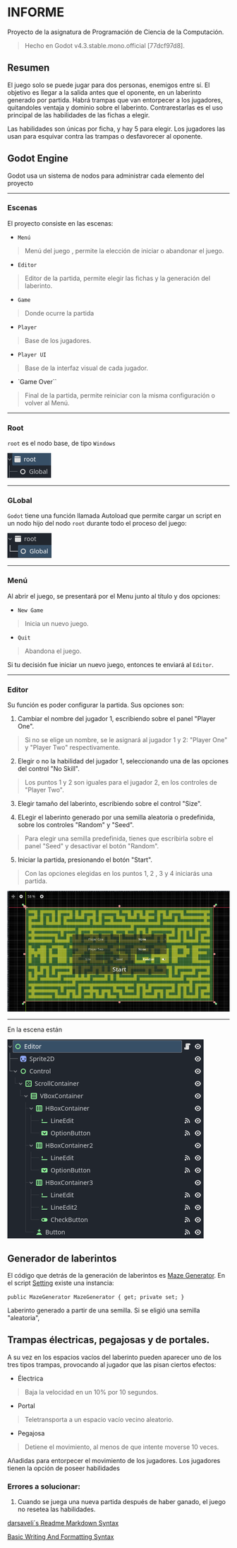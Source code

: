 # INFORME

Proyecto de la asignatura de Programación de Ciencia de la Computación.

> Hecho en Godot v4.3.stable.mono.official [77dcf97d8].

## Resumen

El juego solo se puede jugar para dos personas, enemigos entre sí. El objetivo es llegar a la salida antes que el oponente, en un laberinto generado por partida. Habrá trampas que van entorpecer a los jugadores, quitandoles ventaja y dominio sobre el laberinto. Contrarestarlas es el uso principal de las habilidades de las fichas a elegir.

Las habilidades son únicas por ficha, y hay 5 para elegir. Los jugadores las usan para esquivar contra las trampas o desfavorecer al oponente.

## Godot Engine

Godot usa un sistema de nodos para administrar cada elemento del proyecto

---

### Escenas

 El proyecto consiste en las escenas:

- `Menú`

> Menú del juego , permite la elección de iniciar o abandonar el juego.

- `Editor`

> Editor de la partida, permite elegir las fichas y la generación del laberinto.

- `Game`

> Donde ocurre la partida

- `Player`

> Base de los jugadores.

- `Player UI`

> Base de la interfaz visual de cada jugador.

- `Game Over``

> Final de la partida, permite reiniciar con la misma configuración o volver al Menú.

---

### Root

`root` es el nodo base, de tipo `Windows`

![alt text](image-3.png)

---

### GLobal

``Godot`` tiene una función llamada Autoload que permite cargar un script en un nodo hijo del nodo ``root``  durante todo el proceso del juego:

![alt text](image-2.png)

---

### Menú

Al abrir el juego, se presentará por el Menu junto al título y dos opciones:

- `New Game`
> Inicia un nuevo juego.

- `Quit`
> Abandona el juego.

Si tu decisión fue iniciar un nuevo juego, entonces te enviará al ``Editor``.

---

### Editor

Su función es poder configurar la partida. Sus opciones son:

1. Cambiar el nombre del jugador 1, escribiendo sobre el panel "Player One".

> Si no se elige un nombre, se le asignará al jugador 1 y 2: "Player One" y "Player Two" respectivamente.

2. Elegir o no la habilidad del jugador 1, seleccionando una de las opciones del control "No Skill".

> Los puntos 1 y 2 son iguales para el jugador 2, en los controles de "Player Two".

3. Elegir tamaño del laberinto, escribiendo sobre el control "Size".

4. ELegir el laberinto generado por una semilla aleatoria o predefinida, sobre los controles "Random" y "Seed".

> Para elegir una semilla predefinida, tienes que escribirla sobre el panel "Seed" y desactivar el botón "Random".

5. Iniciar la partida, presionando el botón "Start".

> Con las opciones elegidas en los puntos 1, 2 , 3 y 4 iniciarás una partida.

![alt text](image-4.png)

---

En la escena están

![alt text](image-5.png)

## Generador de laberintos

El código que detrás de la generación de laberintos es [Maze Generator](). En el script [Setting]() existe una instancia:

`public MazeGenerator MazeGenerator { get; private set; }`



Laberinto generado a partir de una semilla. Si se eligió una semilla "aleatoria",

## Trampas électricas, pegajosas y de portales.

A su vez en los espacios vacíos del laberinto pueden aparecer uno de los tres tipos trampas, provocando al jugador que las pisan ciertos efectos:

- Électrica 

> Baja la velocidad en un 10% por 10 segundos.

- Portal

> Teletransporta a un espacio vacío vecino aleatorio.

- Pegajosa

> Detiene el movimiento, al menos de que intente moverse 10 veces.

Añadidas para entorpecer el movimiento de los jugadores.
Los jugadores tienen la opción de poseer habilidades 

### Errores a solucionar:

1. Cuando se juega una nueva partida después de haber ganado, el juego no resetea las habilidades.

[darsaveli´s Readme Markdown Syntax](https://github.com/darsaveli/Readme-Markdown-Syntax)

[Basic Writing And Formatting Syntax](https://docs.github.com/en/get-started/writing-on-github/getting-started-with-writing-and-formatting-on-github/basic-writing-and-formatting-syntax)